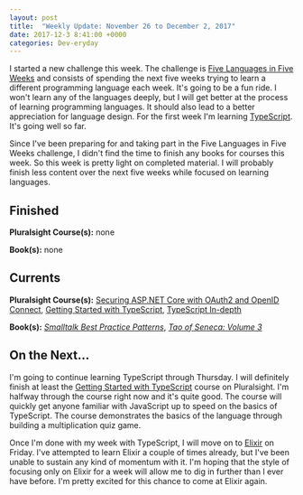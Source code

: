 ```yaml
---
layout: post
title:  "Weekly Update: November 26 to December 2, 2017"
date: 2017-12-3 8:41:00 +0000
categories: Dev-eryday
---
```

I started a new challenge this week. The challenge is [Five Languages in Five Weeks][fnf] and consists of spending the next five weeks trying to learn a different programming language each week. It's going to be a fun ride. I won't learn any of the languages deeply, but I will get better at the process of learning programming languages. It should also lead to a better appreciation for language design. For the first week I'm learning [TypeScript][ts]. It's going well so far. 

Since I've been preparing for and taking part in the Five Languages in Five Weeks challenge, I didn't find the time to finish any books for courses this week. So this week is pretty light on completed material. I will probably finish less content over the next five weeks while focused on learning languages.

Finished
--------
**Pluralsight Course(s):** none

**Book(s):** none

Currents
--------
**Pluralsight Course(s):**  [Securing ASP.NET Core with OAuth2 and OpenID Connect][secure], [Getting Started with TypeScript][tss], [TypeScript In-depth][tsi]

**Book(s):** *[Smalltalk Best Practice Patterns][sbp]*, *[Tao of Seneca: Volume 3][tao]*

On the Next...
--------
I'm going to continue learning TypeScript through Thursday. I will definitely finish at least the [Getting Started with TypeScript][tss] course on Pluralsight. I'm halfway through the course right now and it's quite good. The course will quickly get anyone familiar with JavaScript up to speed on the basics of TypeScript. The course demonstrates the basics of the language through building a multiplication quiz game.

Once I'm done with my week with TypeScript, I will move on to [Elixir][ex] on Friday. I've attempted to learn Elixir a couple of times already, but I've been unable to sustain any kind of momentum with it. I'm hoping that the style of focusing only on Elixir for a week will allow me to dig in further than I ever have before. I'm pretty excited for this chance to come at Elixir again.

[core]: https://app.pluralsight.com/library/courses/aspdotnetcore-implementing-securing-api/table-of-contents
[sbp]: https://www.amazon.com/Smalltalk-Best-Practice-Patterns-Kent/dp/013476904X
[tao]: https://tim.blog/2017/07/06/tao-of-seneca/
[secure]: https://app.pluralsight.com/library/courses/asp-dotnet-core-oauth2-openid-connect-securing/table-of-contents
[core2]: https://app.pluralsight.com/library/courses/asp-dot-net-core-oauth/table-of-contents
[clean]: https://www.amazon.com/Clean-Architecture-Craftsmans-Software-Structure/dp/0134494164/
[code]: https://www.amazon.com/Clean-Code-Handbook-Software-Craftsmanship/dp/0132350882/
[gat]: https://www.gatsbyjs.org/
[pwg]: https://github.com/jpniederer/PlayingWithGatsby
[tu]: https://www.gatsbyjs.org/tutorial/
[jek]: https://jekyllrb.com/
[gql]: http://graphql.org/
[af]: https://www.amazon.com/Animal-Farm-Fairy-Modern-Classic-ebook/dp/B003K16PUU/
[rich]: https://app.pluralsight.com/library/courses/refactoring-anemic-domain-model/table-of-contents
[ddd]: https://en.wikipedia.org/wiki/Domain-driven_design
[pod]: https://www.codingblocks.net/podcast/why-domain-driven-design/
[dd2]: https://app.pluralsight.com/library/courses/domain-driven-design-in-practice/table-of-contents
[cb]: https://www.codingblocks.net/
[dd3]: https://www.amazon.com/Domain-Driven-Design-Tackling-Complexity-Software/dp/0321125215/
[bnw]: https://www.amazon.com/Brave-New-World-Aldous-Huxley/dp/0060850523/
[pro]: https://www.bhphotovideo.com/c/product/1342184-REG/apple_mpdy2ll_a_10_5_ipad_pro_256gb.html
[tss]: https://app.pluralsight.com/library/courses/typescript-getting-started/table-of-contents
[tsi]: https://app.pluralsight.com/library/courses/typescript-in-depth/table-of-contents
[fnf]: https://dev-eryday.com/
[ts]: https://www.typescriptlang.org/
[ex]: http://elixir-lang.github.io/